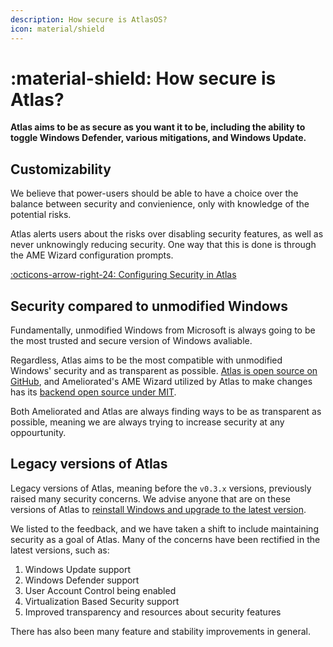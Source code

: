 ```yaml
---
description: How secure is AtlasOS?
icon: material/shield
---
```


# :material-shield: How secure is Atlas?

**Atlas aims to be as secure as you want it to be, including the ability to toggle Windows Defender, various mitigations, and Windows Update.**

## Customizability

We believe that power-users should be able to have a choice over the balance between security and convienience, only with knowledge of the potential risks.

Atlas alerts users about the risks over disabling security features, as well as never unknowingly reducing security. One way that this is done is through the AME Wizard configuration prompts.

[:octicons-arrow-right-24: Configuring Security in Atlas](../getting-started/post-installation/atlas-folder/security.md)

## Security compared to unmodified Windows

Fundamentally, unmodified Windows from Microsoft is always going to be the most trusted and secure version of Windows avaliable.

Regardless, Atlas aims to be the most compatible with unmodified Windows' security and as transparent as possible. [Atlas is open source on GitHub](https://github.com/Atlas-OS/Atlas), and Ameliorated's AME Wizard utilized by Atlas to make changes has its [backend open source under MIT](https://git.ameliorated.info/Styris/trusted-uninstaller-cli).

Both Ameliorated and Atlas are always finding ways to be as transparent as possible, meaning we are always trying to increase security at any oppourtunity.

## Legacy versions of Atlas

Legacy versions of Atlas, meaning before the `v0.3.x` versions, previously raised many security concerns. We advise anyone that are on these versions of Atlas to [reinstall Windows and upgrade to the latest version](../getting-started/installation.md).

We listed to the feedback, and we have taken a shift to include maintaining security as a goal of Atlas. Many of the concerns have been rectified in the latest versions, such as:

1. Windows Update support
1. Windows Defender support
1. User Account Control being enabled
1. Virtualization Based Security support
1. Improved transparency and resources about security features

There has also been many feature and stability improvements in general.